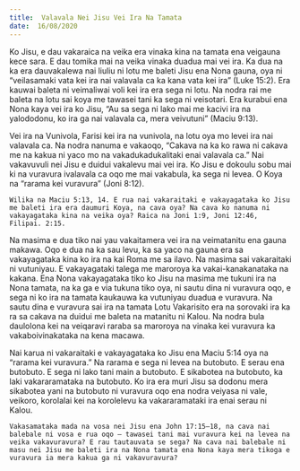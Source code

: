 ```yaml
---
title:  Valavala Nei Jisu Vei Ira Na Tamata
date:  16/08/2020
---
```


Ko Jisu, e dau vakaraica na veika era vinaka kina na tamata ena veigauna kece sara. E dau tomika mai na veika vinaka duadua mai vei ira. Ka dua na ka era dauvakalewa nai liuliu ni lotu me baleti Jisu ena Nona gauna, oya ni “veilasamaki vata kei ira nai valavala ca ka kana vata kei ira” (Luke 15:2). Era kauwai baleta ni veimaliwai voli kei ira era sega ni lotu. Na nodra rai me baleta na lotu sai koya me tawasei tani ka sega ni veisotari. Era kurabui ena Nona kaya vei ira ko Jisu, “Au sa sega ni lako mai me kacivi ira na yalododonu, ko ira ga nai valavala ca, mera veivutuni” (Maciu 9:13).

Vei ira na Vunivola, Farisi kei ira na vunivola, na lotu oya mo levei ira nai valavala ca. Na nodra nanuma e vakaoqo, “Cakava na ka ko rawa ni cakava me na kakua ni yaco mo na vakadukadukalitaki enai valavala ca.” Nai vakavuvuli nei Jisu e duidui vakalevu mai vei ira. Ko Jisu e dokoulu sobu mai ki na vuravura ivalavala ca oqo me mai vakabula, ka sega ni levea. O Koya na “rarama kei vuravura” (Joni 8:12).

`Wilika na Maciu 5:13, 14. E rua nai vakaraitaki e vakayagataka ko Jisu me baleti ira era daumuri Koya, na cava oya? Na cava ko nanuma ni vakayagataka kina na veika oya? Raica na Joni 1:9, Joni 12:46, Filipai. 2:15.`

Na masima e dua tiko nai yau vakaitamera vei ira na veimatanitu ena gauna makawa. Oqo e dua na ka sau levu, ka sa yaco na gauna era sa vakayagataka kina ko ira na kai Roma me sa ilavo. Na masima sai vakaraitaki ni vutuniyau. E vakayagataki talega me maroroya ka vakai-kanakanataka na kakana. Ena Nona vakayagataka tiko ko Jisu na masima me tukuni ira na Nona tamata, na ka ga e via tukuna tiko oya, ni sautu dina ni vuravura oqo, e sega ni ko ira na tamata kaukauwa ka vutuniyau duadua e vuravura. Na sautu dina e vuravura sai ira na tamata Lotu Vakarisito era na sorovaki ira ka ra sa cakava na duidui me baleta na matanitu ni Kalou. Na nodra bula daulolona kei na veiqaravi raraba sa maroroya na vinaka kei vuravura ka vakaboivinakataka na kena macawa.

Nai karua ni vakaraitaki e vakayagataka ko Jisu ena Maciu 5:14 oya na “rarama kei vuravura.” Na rarama e sega ni levea na butobuto. E serau ena butobuto. E sega ni lako tani main a butobuto. E sikabotea na butobuto, ka laki vakararamataka na butobuto. Ko ira era muri Jisu sa dodonu mera sikabotea yani na butobuto ni vuravura oqo ena nodra veiyasa ni vale, veikoro, korolalai kei na korolelevu ka vakararamataki ira enai serau ni Kalou.

`Vakasamataka mada na vosa nei Jisu ena John 17:15–18, na cava nai balebale ni vosa e rua oqo – tawasei tani mai vuravura kei na levea na veika vakavuravura? E rau tautauvata se sega? Na cava nai balebale ni masu nei Jisu me baleti ira na Nona tamata ena Nona kaya mera tikoga e vuravura ia mera kakua ga ni vakavuravura?`